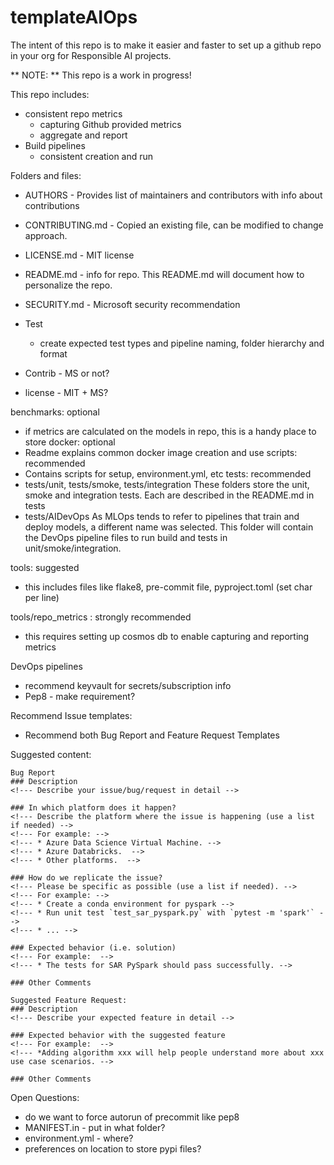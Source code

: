 # templateAIOps

The intent of this repo is to make it easier and faster to set up a github repo in your org for Responsible AI projects.

** NOTE: ** This repo is a work in progress!

 This repo includes:
- consistent repo metrics
    - capturing Github provided metrics
    - aggregate and report
- Build pipelines
    - consistent creation and run

Folders and files:
- AUTHORS - Provides list of maintainers and contributors with info about contributions
- CONTRIBUTING.md - Copied an existing file, can be modified to change approach.
- LICENSE.md - MIT license
- README.md - info for repo. This README.md will document how to personalize the repo.
- SECURITY.md - Microsoft security recommendation

- Test
    - create expected test types and pipeline naming, folder hierarchy and format
- Contrib - MS or not?
- license - MIT + MS?

benchmarks: optional
   - if metrics are calculated on the models in repo, this is a handy place to store
docker: optional
   - Readme explains common docker image creation and use
scripts: recommended
   - Contains scripts for setup, environment.yml, etc
tests: recommended
   - tests/unit, tests/smoke, tests/integration
     These folders store the unit, smoke and integration tests. Each are described in the README.md in tests
   - tests/AIDevOps
     As MLOps tends to refer to pipelines that train and deploy models, a different name was selected.  This folder will contain the DevOps pipeline files to run build and tests in unit/smoke/integration.

tools: suggested
   - this includes files like flake8, pre-commit file, pyproject.toml (set char per line)

tools/repo_metrics : strongly recommended
   - this requires setting up cosmos db to enable capturing and reporting metrics

DevOps pipelines 
- recommend keyvault for secrets/subscription info
- Pep8 - make requirement?

Recommend Issue templates:
- Recommend both Bug Report and Feature Request Templates

Suggested content:
```
Bug Report
### Description
<!--- Describe your issue/bug/request in detail -->

### In which platform does it happen?
<!--- Describe the platform where the issue is happening (use a list if needed) -->
<!--- For example: -->
<!--- * Azure Data Science Virtual Machine. -->
<!--- * Azure Databricks.  -->
<!--- * Other platforms.  -->

### How do we replicate the issue?
<!--- Please be specific as possible (use a list if needed). -->
<!--- For example: -->
<!--- * Create a conda environment for pyspark -->
<!--- * Run unit test `test_sar_pyspark.py` with `pytest -m 'spark'` -->
<!--- * ... -->

### Expected behavior (i.e. solution)
<!--- For example:  -->
<!--- * The tests for SAR PySpark should pass successfully. -->

### Other Comments

Suggested Feature Request:
### Description
<!--- Describe your expected feature in detail -->

### Expected behavior with the suggested feature
<!--- For example:  -->
<!--- *Adding algorithm xxx will help people understand more about xxx use case scenarios. -->

### Other Comments
```


Open Questions:
- do we want to force autorun of precommit like pep8
- MANIFEST.in - put in what folder?
- environment.yml - where?
- preferences on location to store pypi files?
